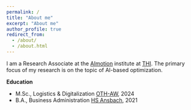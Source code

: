 ```yaml
---
permalink: /
title: "About me"
excerpt: "About me"
author_profile: true
redirect_from: 
  - /about/
  - /about.html
---
```



I am a Research Associate at the [AImotion](https://www.thi.de/forschung/aimotion/) institute at [THI](https://www.thi.de/). The primary focus of my research is on the topic of AI-based optimization.



**Education**
- M.Sc., Logistics & Digitalization [OTH-AW](https://www.oth-aw.de/), 2024
- B.A., Business Administration [HS Ansbach](https://www.hs-ansbach.de/startseite/), 2021

